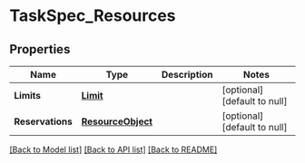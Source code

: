 # TaskSpec_Resources

## Properties
Name | Type | Description | Notes
------------ | ------------- | ------------- | -------------
**Limits** | [**Limit**](Limit.md) |  | [optional] [default to null]
**Reservations** | [**ResourceObject**](ResourceObject.md) |  | [optional] [default to null]

[[Back to Model list]](../README.md#documentation-for-models) [[Back to API list]](../README.md#documentation-for-api-endpoints) [[Back to README]](../README.md)


